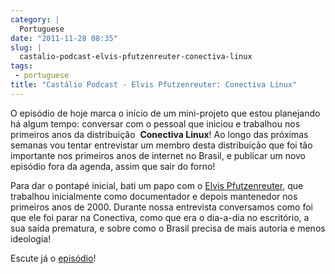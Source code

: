 ```yaml
---
category: |
  Portuguese
date: "2011-11-28 08:35"
slug: |
  castalio-podcast-elvis-pfutzenreuter-conectiva-linux
tags:
 - portuguese
title: "Castálio Podcast - Elvis Pfutzenreuter: Conectiva Linux"
---
```


O episódio de hoje marca o início de um mini-projeto que estou
planejando há algum tempo: conversar com o pessoal que iniciou e
trabalhou nos primeiros anos da distribuição  **Conectiva Linux**! Ao
longo das próximas semanas vou tentar entrevistar um membro desta
distribuição que foi tão importante nos primeiros anos de internet no
Brasil, e publicar um novo episódio fora da agenda, assim que sair do
forno!

Para dar o pontapé inicial, bati um papo com o [Elvis
Pfutzenreuter](http://epx.com.br/), que trabalhou inicialmente como
documentador e depois mantenedor nos primeiros anos de 2000. Durante
nossa entrevista conversamos como foi que ele foi parar na Conectiva,
como que era o dia-a-dia no escritório, a sua saída prematura, e sobre
como o Brasil precisa de mais autoria e menos ideologia!

Escute já o [episódio](http://wp.me/p1mMfJ-1J)!
